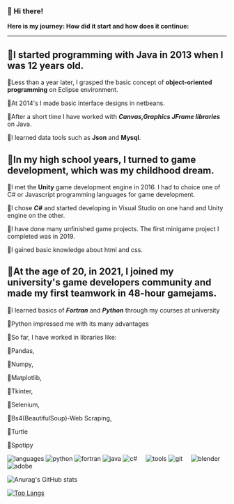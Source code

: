 ### 👋 Hi there!

  
__Here is my journey: How did it start and how does it continue:__

---

👶I started programming with __Java__ in 2013 when I was 12 years old. 
---

🔸Less than a year later, I grasped the basic concept of __object-oriented programming__ on Eclipse environment.

🔸At 2014's I made basic interface designs in netbeans.
	
🔸After a short time I have worked with ___Canvas,Graphics JFrame libraries___ on Java.
	
🔸I learned data tools such as __Json__ and __Mysql__.


🧑In my high school years, I turned to game development, which was my childhood dream.
---
  
🔸I met the __Unity__ game development engine in 2016. I had to choice one of C# or Javascript programming languages for game development.
	
🔸I chose ___C#___ and started developing in Visual Studio on one hand and Unity engine on the other.
	
🔸I have done many unfinished game projects. The first minigame project I completed was in 2019.
		
🔸I gained basic knowledge about html and css.

🧔‍At the age of 20, in 2021, I joined my university's game developers community and made my first teamwork in __48-hour gamejams.__
---
  
🔸I learned basics of ___Fortran___ and ___Python___ through my courses at university
	
🔸Python impressed me with its many advantages
	
🔸So far, I have worked in libraries like:


🚩Pandas, 
		
🚩Numpy, 
		
🚩Matplotlib, 
		
🚩Tkinter, 
		
🚩Selenium, 

🚩Bs4(BeautifulSoup)-Web Scraping, 

🚩Turtle

🚩Spotipy

![languages](https://img.shields.io/static/v1?label=&message=languages:&color=111&style=flat-square)
![python](https://img.shields.io/static/v1?logo=python&label=&message=python&color=36465D&logoColor=AAA&style=flat-square&link=)
![fortran](https://img.shields.io/static/v1?logo=go&label=&message=golang&color=36465D&logoColor=AAA&style=flat-square)
![java](https://img.shields.io/static/v1?logo=ruby&label=&message=ruby&color=36465D&logoColor=AAA&style=flat-square)
![c#](https://img.shields.io/static/v1?logo=scala&label=&message=scala&color=36465D&logoColor=AAA&style=flat-square)
&nbsp;&nbsp;&nbsp;
![tools](https://img.shields.io/static/v1?label=&message=tools:&color=111&style=flat-square)
![git](https://img.shields.io/static/v1?logo=git&label=&message=git&color=36465D&logoColor=AAA&style=flat-square)
&nbsp;&nbsp;&nbsp;
![blender](https://img.shields.io/static/v1?label=&message=@:&color=111&style=flat-square)
![adobe](https://img.shields.io/static/v1?logo=adobe&label=&message=adobe&color=111&logoColor=FF0000&style=flat-square)
    
![Anurag's GitHub stats](https://github-readme-stats.vercel.app/api?username=Gokay1904&show_icons=true&theme=buefy)

[![Top Langs](https://github-readme-stats.vercel.app/api/top-langs/?username=Gokay1904&layout=compact)](https://github.com/anuraghazra/github-readme-stats)


